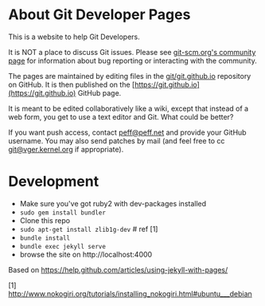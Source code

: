 # About Git Developer Pages

This is a website to help Git Developers.

It is NOT a place to discuss Git issues. Please see
[git-scm.org's community page](https://git-scm.com/community)
for information about bug reporting or interacting with the
community.

The pages are maintained by editing files in the
[git/git.github.io](https://github.com/git/git.github.io) repository on
GitHub. It is then published on the
[https://git.github.io](https://git.github.io) GitHub page.

It is meant to be edited collaboratively like a wiki, except that
instead of a web form, you get to use a text editor and Git. What could
be better?

If you want push access, contact peff@peff.net and provide your GitHub
username. You may also send patches by mail (and feel free to cc
git@vger.kernel.org if appropriate).


# Development

* Make sure you've got ruby2 with dev-packages installed
* `sudo gem install bundler`
* Clone this repo
* `sudo apt-get install zlib1g-dev` # ref [1]
* `bundle install`
* `bundle exec jekyll serve`
* browse the site on http://localhost:4000

Based on https://help.github.com/articles/using-jekyll-with-pages/

[1] http://www.nokogiri.org/tutorials/installing_nokogiri.html#ubuntu___debian

